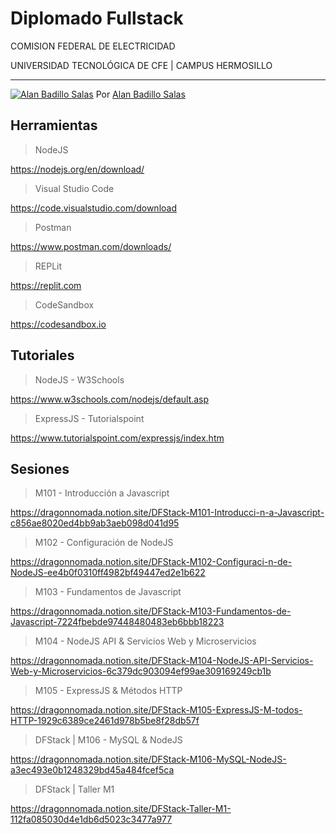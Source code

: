 # Diplomado Fullstack

COMISION FEDERAL DE ELECTRICIDAD 

UNIVERSIDAD TECNOLÓGICA DE CFE | CAMPUS HERMOSILLO

---

[![Alan Badillo Salas](https://avatars.githubusercontent.com/u/79223578?s=40&v=4 "Alan Badillo Salas")](https://github.com/dragonnomada) Por [Alan Badillo Salas](https://github.com/dragonnomada)

## Herramientas

> NodeJS

https://nodejs.org/en/download/

> Visual Studio Code

https://code.visualstudio.com/download

> Postman

https://www.postman.com/downloads/

> REPLit

https://replit.com

> CodeSandbox

https://codesandbox.io

## Tutoriales

> NodeJS - W3Schools

https://www.w3schools.com/nodejs/default.asp

> ExpressJS - Tutorialspoint

https://www.tutorialspoint.com/expressjs/index.htm

## Sesiones

> M101 - Introducción a Javascript

https://dragonnomada.notion.site/DFStack-M101-Introducci-n-a-Javascript-c856ae8020ed4bb9ab3aeb098d041d95

> M102 - Configuración de NodeJS

https://dragonnomada.notion.site/DFStack-M102-Configuraci-n-de-NodeJS-ee4b0f0310ff4982bf49447ed2e1b622

> M103 - Fundamentos de Javascript

https://dragonnomada.notion.site/DFStack-M103-Fundamentos-de-Javascript-7224fbebde97448480483eb6bbb18223

> M104 - NodeJS API & Servicios Web y Microservicios

https://dragonnomada.notion.site/DFStack-M104-NodeJS-API-Servicios-Web-y-Microservicios-6c379dc903094ef99ae309169249cb1b

> M105 - ExpressJS & Métodos HTTP

https://dragonnomada.notion.site/DFStack-M105-ExpressJS-M-todos-HTTP-1929c6389ce2461d978b5be8f28db57f

> DFStack | M106 - MySQL & NodeJS

https://dragonnomada.notion.site/DFStack-M106-MySQL-NodeJS-a3ec493e0b1248329bd45a484fcef5ca

> DFStack | Taller M1

https://dragonnomada.notion.site/DFStack-Taller-M1-112fa085030d4e1db6d5023c3477a977
